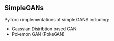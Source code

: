 ## SimpleGANs 

PyTorch implementations of simple GANS including: 
- Gaussian Distribtion based GAN 
- Pokemon GAN (PokeGAN)




